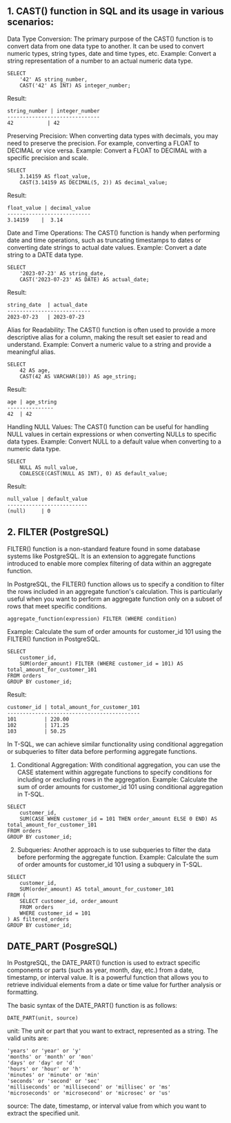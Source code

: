 ## 1. CAST() function in SQL and its usage in various scenarios:

Data Type Conversion: The primary purpose of the CAST() function is to convert data from one data type to another. It can be used to convert numeric types, string types, date and time types, etc.
Example: Convert a string representation of a number to an actual numeric data type.
```
SELECT
    '42' AS string_number,
    CAST('42' AS INT) AS integer_number;

```
Result:
```
string_number | integer_number
------------------------------
42           | 42
```
Preserving Precision: When converting data types with decimals, you may need to preserve the precision. For example, converting a FLOAT to DECIMAL or vice versa.
Example: Convert a FLOAT to DECIMAL with a specific precision and scale.
```
SELECT
    3.14159 AS float_value,
    CAST(3.14159 AS DECIMAL(5, 2)) AS decimal_value;
```
Result:
```
float_value | decimal_value
---------------------------
3.14159    |  3.14
```
Date and Time Operations: The CAST() function is handy when performing date and time operations, such as truncating timestamps to dates or converting date strings to actual date values.
Example: Convert a date string to a DATE data type.
```
SELECT
    '2023-07-23' AS string_date,
    CAST('2023-07-23' AS DATE) AS actual_date;
```
Result:
```
string_date  | actual_date
---------------------------
2023-07-23   | 2023-07-23
```
Alias for Readability: The CAST() function is often used to provide a more descriptive alias for a column, making the result set easier to read and understand.
Example: Convert a numeric value to a string and provide a meaningful alias.
```
SELECT
    42 AS age,
    CAST(42 AS VARCHAR(10)) AS age_string;
```
Result:
```
age | age_string
---------------
42  | 42
```
Handling NULL Values: The CAST() function can be useful for handling NULL values in certain expressions or when converting NULLs to specific data types.
Example: Convert NULL to a default value when converting to a numeric data type.
```
SELECT
    NULL AS null_value,
    COALESCE(CAST(NULL AS INT), 0) AS default_value;
```
Result:
```
null_value | default_value
--------------------------
(null)     | 0
```


## 2. FILTER (PostgreSQL)
  FILTER() function is a non-standard feature found in some database systems like PostgreSQL. It is an extension to aggregate functions introduced to enable more complex filtering of data within an aggregate function.

In PostgreSQL, the FILTER() function allows us to specify a condition to filter the rows included in an aggregate function's calculation. This is particularly useful when you want to perform an aggregate function only on a subset of rows that meet specific conditions.
```
aggregate_function(expression) FILTER (WHERE condition)
```
Example: Calculate the sum of order amounts for customer_id 101 using the FILTER() function in PostgreSQL.

```
SELECT
    customer_id,
    SUM(order_amount) FILTER (WHERE customer_id = 101) AS total_amount_for_customer_101
FROM orders
GROUP BY customer_id;
```
Result:

```
customer_id | total_amount_for_customer_101
-------------------------------------------
101         | 220.00
102         | 171.25
103         | 50.25
```

In T-SQL, we can achieve similar functionality using conditional aggregation or subqueries to filter data before performing aggregate functions.

1. Conditional Aggregation: With conditional aggregation, you can use the CASE statement within aggregate functions to specify conditions for including or excluding rows in the aggregation.
Example: Calculate the sum of order amounts for customer_id 101 using conditional aggregation in T-SQL.

```
SELECT
    customer_id,
    SUM(CASE WHEN customer_id = 101 THEN order_amount ELSE 0 END) AS total_amount_for_customer_101
FROM orders
GROUP BY customer_id;
```

2. Subqueries: Another approach is to use subqueries to filter the data before performing the aggregate function.
Example: Calculate the sum of order amounts for customer_id 101 using a subquery in T-SQL.

```
SELECT
    customer_id,
    SUM(order_amount) AS total_amount_for_customer_101
FROM (
    SELECT customer_id, order_amount
    FROM orders
    WHERE customer_id = 101
) AS filtered_orders
GROUP BY customer_id;
```

## DATE_PART (PosgreSQL)
In PostgreSQL, the DATE_PART() function is used to extract specific components or parts (such as year, month, day, etc.) from a date, timestamp, or interval value. It is a powerful function that allows you to retrieve individual elements from a date or time value for further analysis or formatting.

The basic syntax of the DATE_PART() function is as follows:
```
DATE_PART(unit, source)
```


unit: The unit or part that you want to extract, represented as a string. The valid units are:
```
'years' or 'year' or 'y'
'months' or 'month' or 'mon'
'days' or 'day' or 'd'
'hours' or 'hour' or 'h'
'minutes' or 'minute' or 'min'
'seconds' or 'second' or 'sec'
'milliseconds' or 'millisecond' or 'millisec' or 'ms'
'microseconds' or 'microsecond' or 'microsec' or 'us'
```
source: The date, timestamp, or interval value from which you want to extract the specified unit.
